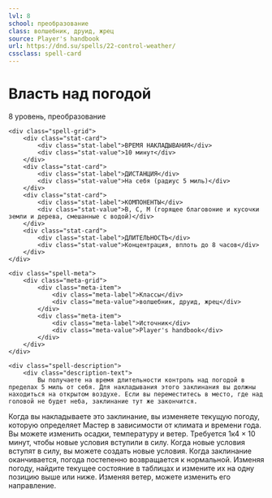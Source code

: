 ```yaml
---
lvl: 8
school: преобразование
class: волшебник, друид, жрец
source: Player's handbook
url: https://dnd.su/spells/22-control-weather/
cssclass: spell-card
---
```


<div class="spell-container">
    <div class="spell-header">
        <h1 class="spell-name">Власть над погодой</h1>
        <div class="spell-level">8 уровень, преобразование</div>
    </div>
    
    <div class="spell-grid">
        <div class="stat-card">
            <div class="stat-label">ВРЕМЯ НАКЛАДЫВАНИЯ</div>
            <div class="stat-value">10 минут</div>
        </div>
        <div class="stat-card">
            <div class="stat-label">ДИСТАНЦИЯ</div>
            <div class="stat-value">На себя (радиус 5 миль)</div>
        </div>
        <div class="stat-card">
            <div class="stat-label">КОМПОНЕНТЫ</div>
            <div class="stat-value">В, С, М (горящее благовоние и кусочки земли и дерева, смешанные с водой)</div>
        </div>
        <div class="stat-card">
            <div class="stat-label">ДЛИТЕЛЬНОСТЬ</div>
            <div class="stat-value">Концентрация, вплоть до 8 часов</div>
        </div>
    </div>
    
    <div class="spell-meta">
        <div class="meta-grid">
            <div class="meta-item">
                <div class="meta-label">Классы</div>
                <div class="meta-value">волшебник, друид, жрец</div>
            </div>
            <div class="meta-item">
                <div class="meta-label">Источник</div>
                <div class="meta-value">Player's handbook</div>
            </div>
        </div>
    </div>
    
    <div class="spell-description">
        <div class="description-text">
            Вы получаете на время длительности контроль над погодой в пределах 5 миль от себя. Для накладывания этого заклинания вы должны находиться на открытом воздухе. Если вы переместитесь в место, где над головой не будет неба, заклинание тут же закончится.
Когда вы накладываете это заклинание, вы изменяете текущую погоду, которую определяет Мастер в зависимости от климата и времени года. Вы можете изменить осадки, температуру и ветер. Требуется 1к4 × 10 минут, чтобы новые условия вступили в силу. Когда новые условия вступят в силу, вы можете создать новые условия. Когда заклинание оканчивается, погода постепенно возвращается к нормальной.
Изменяя погоду, найдите текущее состояние в таблицах и измените их на одну позицию выше или ниже. Изменяя ветер, можете изменить его направление.
        </div>
    </div>
</div>